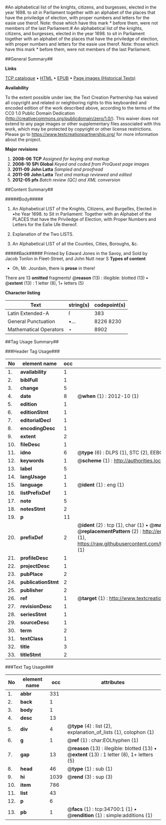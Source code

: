 #An alphabetical list of the knights, citizens, and burgesses, elected in the year 1698. to sit in Parliament together with an alphabet of the places that have the priviledge of election, with proper numbers and letters for the easie use therof. Note: those which have this mark * before them, were not members of the last Parliament.#
An alphabetical list of the knights, citizens, and burgesses, elected in the year 1698. to sit in Parliament together with an alphabet of the places that have the priviledge of election, with proper numbers and letters for the easie use therof. Note: those which have this mark * before them, were not members of the last Parliament.

##General Summary##

**Links**

[TCP catalogue](http://www.ota.ox.ac.uk/tcp/)  • 
[HTML](http://tei.it.ox.ac.uk/tcp/Texts-HTML/free/A25/A25195.html)  • 
[EPUB](http://tei.it.ox.ac.uk/tcp/Texts-EPUB/free/A25/A25195.epub) • 
[Page images (Historical Texts)](https://historicaltexts.jisc.ac.uk/eebo-99830250e)

**Availability**

To the extent possible under law, the Text Creation Partnership has waived all copyright and related or neighboring rights to this keyboarded and encoded edition of the work described above, according to the terms of the CC0 1.0 Public Domain Dedication (http://creativecommons.org/publicdomain/zero/1.0/). This waiver does not extend to any page images or other supplementary files associated with this work, which may be protected by copyright or other license restrictions. Please go to https://www.textcreationpartnership.org/ for more information about the project.

**Major revisions**

1. __2008-06__ __TCP__ *Assigned for keying and markup*
1. __2008-10__ __SPi Global__ *Keyed and coded from ProQuest page images*
1. __2011-09__ __John Latta__ *Sampled and proofread*
1. __2011-09__ __John Latta__ *Text and markup reviewed and edited*
1. __2012-05__ __pfs__ *Batch review (QC) and XML conversion*

##Content Summary##

#####Body#####

1. An Alphabetical LIST of the Knights, Citizens, and Burgeſſes, Elected in •he Year 1698. to Sit in Parliament: Together with an Alphabet of the PLACES that have the Priviledge of Election, with Proper Numbers and Letters for the Eaſie Uſe thereof.

1. Explanation of the Two LISTS.

1. An Alphabetical LIST of all the Counties, Cities, Boroughs, &c.

#####Back#####
Printed by Edward Jones in the Savoy, and Sold by Jacob Tonſon in Fleet-Street, and John Nutt near S
**Types of content**

  * Oh, Mr. Jourdain, there is **prose** in there!

There are 13 **omitted** fragments! 
 @__reason__ (13) : illegible: blotted (13)  •  @__extent__ (13) : 1 letter (8), 1+ letters (5)

**Character listing**


|Text|string(s)|codepoint(s)|
|---|---|---|
|Latin Extended-A|ſ|383|
|General Punctuation|•…|8226 8230|
|Mathematical Operators|⋆|8902|

##Tag Usage Summary##

###Header Tag Usage###

|No|element name|occ|attributes|
|---|---|---|---|
|1.|__availability__|1||
|2.|__biblFull__|1||
|3.|__change__|5||
|4.|__date__|8| @__when__ (1) : 2012-10 (1)|
|5.|__edition__|1||
|6.|__editionStmt__|1||
|7.|__editorialDecl__|1||
|8.|__encodingDesc__|1||
|9.|__extent__|2||
|10.|__fileDesc__|1||
|11.|__idno__|6| @__type__ (6) : DLPS (1), STC (2), EEBO-CITATION (1), PROQUEST (1), VID (1)|
|12.|__keywords__|1| @__scheme__ (1) : http://authorities.loc.gov/ (1)|
|13.|__label__|5||
|14.|__langUsage__|1||
|15.|__language__|1| @__ident__ (1) : eng (1)|
|16.|__listPrefixDef__|1||
|17.|__note__|5||
|18.|__notesStmt__|2||
|19.|__p__|11||
|20.|__prefixDef__|2| @__ident__ (2) : tcp (1), char (1)  •  @__matchPattern__ (2) : ([0-9\-]+):([0-9IVX]+) (1), (.+) (1)  •  @__replacementPattern__ (2) : http://eebo.chadwyck.com/downloadtiff?vid=$1&page=$2 (1), https://raw.githubusercontent.com/textcreationpartnership/Texts/master/tcpchars.xml#$1 (1)|
|21.|__profileDesc__|1||
|22.|__projectDesc__|1||
|23.|__pubPlace__|2||
|24.|__publicationStmt__|2||
|25.|__publisher__|2||
|26.|__ref__|1| @__target__ (1) : http://www.textcreationpartnership.org/docs/. (1)|
|27.|__revisionDesc__|1||
|28.|__seriesStmt__|1||
|29.|__sourceDesc__|1||
|30.|__term__|2||
|31.|__textClass__|1||
|32.|__title__|3||
|33.|__titleStmt__|2||


###Text Tag Usage###

|No|element name|occ|attributes|
|---|---|---|---|
|1.|__abbr__|331||
|2.|__back__|1||
|3.|__body__|1||
|4.|__desc__|13||
|5.|__div__|4| @__type__ (4) : list (2), explanation_of_lists (1), colophon (1)|
|6.|__g__|1| @__ref__ (1) : char:EOLhyphen (1)|
|7.|__gap__|13| @__reason__ (13) : illegible: blotted (13)  •  @__extent__ (13) : 1 letter (8), 1+ letters (5)|
|8.|__head__|46| @__type__ (1) : sub (1)|
|9.|__hi__|1039| @__rend__ (3) : sup (3)|
|10.|__item__|786||
|11.|__list__|43||
|12.|__p__|6||
|13.|__pb__|1| @__facs__ (1) : tcp:34700:1 (1)  •  @__rendition__ (1) : simple:additions (1)|
